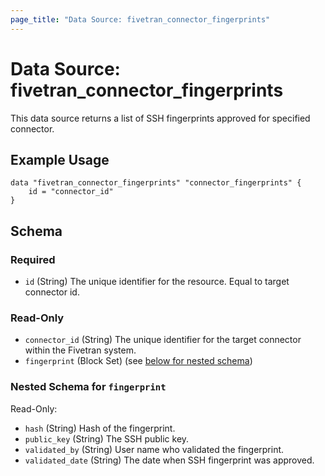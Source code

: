 ```yaml
---
page_title: "Data Source: fivetran_connector_fingerprints"
---
```


# Data Source: fivetran_connector_fingerprints

This data source returns a list of SSH fingerprints approved for specified connector.

## Example Usage

```hcl
data "fivetran_connector_fingerprints" "connector_fingerprints" {
    id = "connector_id"
}
```

<!-- schema generated by tfplugindocs -->
## Schema

### Required

- `id` (String) The unique identifier for the resource. Equal to target connector id.

### Read-Only

- `connector_id` (String) The unique identifier for the target connector within the Fivetran system.
- `fingerprint` (Block Set) (see [below for nested schema](#nestedblock--fingerprint))

<a id="nestedblock--fingerprint"></a>
### Nested Schema for `fingerprint`

Read-Only:

- `hash` (String) Hash of the fingerprint.
- `public_key` (String) The SSH public key.
- `validated_by` (String) User name who validated the fingerprint.
- `validated_date` (String) The date when SSH fingerprint was approved.